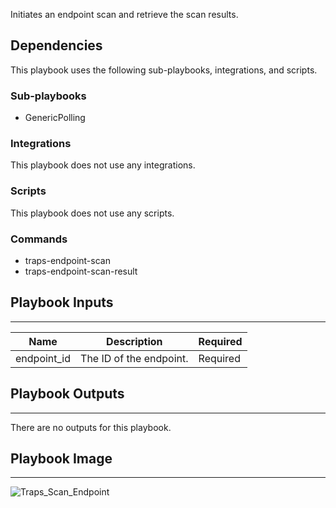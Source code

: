 Initiates an endpoint scan and retrieve the scan results.

## Dependencies
This playbook uses the following sub-playbooks, integrations, and scripts.

### Sub-playbooks
* GenericPolling

### Integrations
This playbook does not use any integrations.

### Scripts
This playbook does not use any scripts.

### Commands
* traps-endpoint-scan
* traps-endpoint-scan-result

## Playbook Inputs
---

| **Name** | **Description** | **Required** |
| --- | --- | --- | 
| endpoint_id | The ID of the endpoint. | Required |

## Playbook Outputs
---
There are no outputs for this playbook.

## Playbook Image
---
![Traps_Scan_Endpoint](https://raw.githubusercontent.com/cvescan/cvescan/1bdd5229392bd86f0cc58265a24df23ee3f7e662/docs/images/playbooks/Traps_Scan_Endpoint.png)
